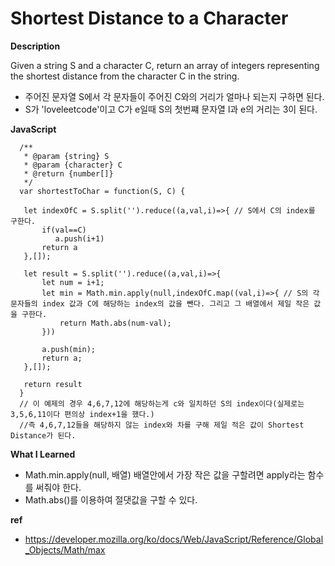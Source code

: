 # Shortest Distance to a Character

**Description**

Given a string S and a character C, return an array of integers representing the shortest distance from the character C in the string.

- 주어진 문자열 S에서 각 문자들이 주어진 C와의 거리가 얼마나 되는지 구하면 된다.
- S가 'loveleetcode'이고 C가 e일때 S의 첫번쨰 문자열 l과 e의 거리는 3이 된다.

**JavaScript**

      /**
       * @param {string} S
       * @param {character} C
       * @return {number[]}
       */
      var shortestToChar = function(S, C) {

       let indexOfC = S.split('').reduce((a,val,i)=>{ // S에서 C의 index를 구한다.
           if(val==C)
              a.push(i+1)
           return a
       },[]);

       let result = S.split('').reduce((a,val,i)=>{
           let num = i+1;
           let min = Math.min.apply(null,indexOfC.map((val,i)=>{ // S의 각 문자들의 index 값과 C에 해당하는 index의 값을 뺀다. 그리고 그 배열에서 제일 작은 값을 구한다.
               return Math.abs(num-val);
           }))

           a.push(min);
           return a;
       },[]);

       return result
      }
      // 이 예제의 경우 4,6,7,12에 해당하는게 c와 일치하던 S의 index이다(실제로는 3,5,6,11이다 편의상 index+1을 했다.)
      //즉 4,6,7,12들을 해당하지 않는 index와 차를 구해 제일 적은 값이 Shortest Distance가 된다.

**What I Learned**
 - Math.min.apply(null, 배열) 배열안에서 가장 작은 값을 구할려면 apply라는 함수를 써줘야 한다.
 - Math.abs()를 이용하여 절댓값을 구할 수 있다.


**ref**
  - https://developer.mozilla.org/ko/docs/Web/JavaScript/Reference/Global_Objects/Math/max

